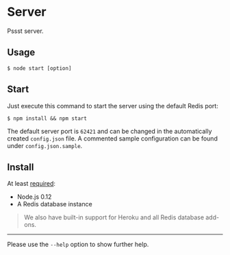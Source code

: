 Server
======
Pssst server.

Usage
-----
```
$ node start [option]
```

Start
-----
Just execute this command to start the server using the default Redis port:

```
$ npm install && npm start
```

The default server port is `62421` and can be changed in the automatically 
created `config.json` file. A commented sample configuration can be found 
under `config.json.sample`.

Install
-------
At least [required](packages.json):

* Node.js 0.12
* A Redis database instance

> We also have built-in support for Heroku and all Redis database add-ons.

----
Please use the `--help` option to show further help.
